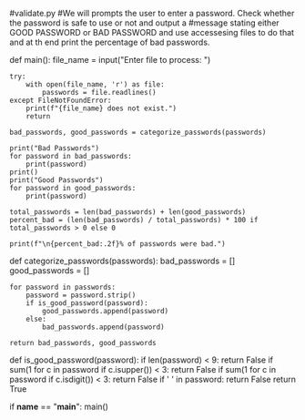 #validate.py 
#We will prompts the user to enter a password. Check whether the password is safe to use or not and output a
#message stating either GOOD PASSWORD or BAD PASSWORD and use accessesing files to do that and at th end print the percentage of bad passwords. 

def main():
    file_name = input("Enter file to process: ")
    
    try:
        with open(file_name, 'r') as file:
            passwords = file.readlines()
    except FileNotFoundError:
        print(f"{file_name} does not exist.")
        return
    
    bad_passwords, good_passwords = categorize_passwords(passwords)
    
    print("Bad Passwords")
    for password in bad_passwords:
        print(password)
    print()
    print("Good Passwords")
    for password in good_passwords:
        print(password)
    
    total_passwords = len(bad_passwords) + len(good_passwords)
    percent_bad = (len(bad_passwords) / total_passwords) * 100 if total_passwords > 0 else 0
    
    print(f"\n{percent_bad:.2f}% of passwords were bad.")

def categorize_passwords(passwords):
    bad_passwords = []
    good_passwords = []
    
    for password in passwords:
        password = password.strip()
        if is_good_password(password):
            good_passwords.append(password)
        else:
            bad_passwords.append(password)
    
    return bad_passwords, good_passwords

def is_good_password(password):
    if len(password) < 9:
        return False
    if sum(1 for c in password if c.isupper()) < 3:
        return False
    if sum(1 for c in password if c.isdigit()) < 3:
        return False
    if ' ' in password:
        return False
    return True

if __name__ == "__main__":
    main()




